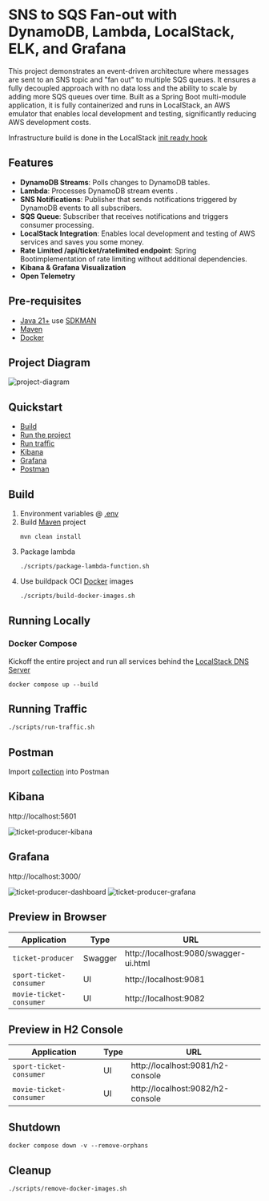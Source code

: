 
# SNS to SQS Fan-out with DynamoDB, Lambda, LocalStack, ELK, and Grafana

This project demonstrates an event-driven architecture where messages are sent to an SNS topic and "fan out" to multiple SQS queues. It ensures a fully decoupled approach with no data loss and the ability to scale by adding more SQS queues over time. Built as a Spring Boot multi-module application, it is fully containerized and runs in LocalStack, an AWS emulator that enables local development and testing, significantly reducing AWS development costs. 

Infrastructure build is done in the LocalStack [init ready hook](https://docs.localstack.cloud/references/init-hooks/)

## Features  

- **DynamoDB Streams**: Polls changes to DynamoDB tables.  
- **Lambda**: Processes DynamoDB stream events .  
- **SNS Notifications**: Publisher that sends notifications triggered by DynamoDB events to all subscribers.  
- **SQS Queue**: Subscriber that receives notifications and triggers consumer processing.  
- **LocalStack Integration**: Enables local development and testing of AWS services and saves you some money.
- **Rate Limited /api/ticket/ratelimited endpoint**: Spring Bootimplementation of rate limiting without additional dependencies.
- **Kibana & Grafana Visualization**
- **Open Telemetry**


## Pre-requisites
* [Java 21+](https://www.oracle.com/java/technologies/downloads/#java21) use [SDKMAN](https://sdkman.io/)
* [Maven](https://maven.apache.org/)
* [Docker](https://www.docker.com/get-started)

## Project Diagram
![project-diagram](documentation/project-diagram.jpg)

## Quickstart

- [Build](#build)
- [Run the project](#running-locally)
- [Run traffic](#running-traffic)
- [Kibana](#kibana)
- [Grafana](#grafana)
- [Postman](#postman)


## Build

1. Environment variables @ [.env](.env)
2. Build [Maven](https://maven.apache.org/) project
    ```
    mvn clean install
    ```
3. Package lambda
    ```
    ./scripts/package-lambda-function.sh
    ```
4. Use buildpack OCI [Docker](https://docs.docker.com/desktop/) images
    ``` sh
    ./scripts/build-docker-images.sh
    ```

## Running Locally

### Docker Compose

Kickoff the entire project and run all services behind the [LocalStack DNS Server](https://blog.localstack.cloud/2024-03-04-making-connecting-to-localstack-easier/) 

```
docker compose up --build
```

## Running Traffic
``` sh 
./scripts/run-traffic.sh
  ```
## Postman
Import [collection](./ticketing.postman_collection.json) into Postman

## Kibana
http://localhost:5601

![ticket-producer-kibana](documentation/ticket-producer-kibana.png)

## Grafana
http://localhost:3000/

![ticket-producer-dashboard](documentation/ticket-producer-dashboard.png)
![ticket-producer-grafana](documentation/sport-consumer-heatmap-grafana.png)

## Preview in Browser

| Application     | Type    | URL                                     |
|-----------------|---------|-----------------------------------------|
| `ticket-producer` | Swagger | http://localhost:9080/swagger-ui.html |
| `sport-ticket-consumer` | UI      | http://localhost:9081                  |
| `movie-ticket-consumer` | UI      | http://localhost:9082                  |

## Preview in H2 Console

| Application     | Type    | URL                                     |
|-----------------|---------|-----------------------------------------|
| `sport-ticket-consumer` | UI      | http://localhost:9081/h2-console               |
| `movie-ticket-consumer` | UI      | http://localhost:9082/h2-console                  |


## Shutdown

```
docker compose down -v --remove-orphans
```

## Cleanup

``` sh
./scripts/remove-docker-images.sh 
```
